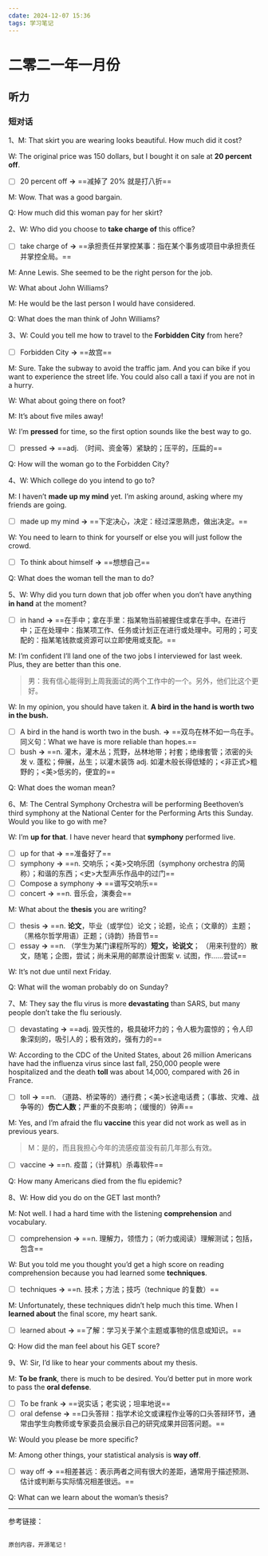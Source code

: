 ```yaml
---
cdate: 2024-12-07 15:36
tags: 学习笔记 
---
```


# 二零二一年一月份

## 听力

### 短对话

1、M: That skirt you are wearing looks beautiful. How much did it cost?  

W: The original price was 150 dollars, but I bought it on sale at **20 percent off**.  

- [ ] 20 percent off **→** ==减掉了 20% 就是打八折==

M: Wow. That was a good bargain.  

Q: How much did this woman pay for her skirt?  

2、W: Who did you choose to **take charge of** this office?  

- [ ] take charge of **→** ==承担责任并掌控某事：指在某个事务或项目中承担责任并掌控全局。==

M: Anne Lewis. She seemed to be the right person for the job.  

W: What about John Williams?  

M: He would be the last person I would have considered.  

Q: What does the man think of John Williams?  

3、W: Could you tell me how to travel to the **Forbidden City** from here?  

- [ ] Forbidden City **→** ==故宫==

M: Sure. Take the subway to avoid the traffic jam. And you can bike if you want to experience the street life. You could also call a taxi if you are not in a hurry.  

W: What about going there on foot?  

M: It’s about five miles away!  

W: I’m **pressed** for time, so the first option sounds like the best way to go.  

- [ ] pressed **→** ==adj. （时间、资金等）紧缺的；压平的，压扁的==

Q: How will the woman go to the Forbidden City?  

4、W: Which college do you intend to go to?  

M: I haven’t **made up my mind** yet. I’m asking around, asking where my friends are going.  

- [ ] made up my mind **→** ==下定决心，决定：经过深思熟虑，做出决定。==

W: You need to learn to think for yourself or else you will just follow the crowd.  

- [ ] To think about himself **→** ==想想自己==

Q: What does the woman tell the man to do?  

5、W: Why did you turn down that job offer when you don’t have anything **in hand** at the moment?  

- [ ] in hand **→** ==在手中；拿在手里：指某物当前被握住或拿在手中。在进行中；正在处理中：指某项工作、任务或计划正在进行或处理中。可用的；可支配的：指某笔钱款或资源可以立即使用或支配。==

M: I’m confident I’ll land one of the two jobs I interviewed for last week. Plus, they are better than this one.  

> 男：我有信心能得到上周我面试的两个工作中的一个。另外，他们比这个更好。

W: In my opinion, you should have taken it. **A bird in the hand is worth two in the bush.**

- [ ] A bird in the hand is worth two in the bush. **→** ==双鸟在林不如一鸟在手。同义句：What we have is more reliable than hopes.==
- [ ] bush **→** ==n. 灌木，灌木丛；荒野，丛林地带；衬套；绝缘套管；浓密的头发 v. 蓬松；伸展，丛生；以灌木装饰 adj. 如灌木般长得低矮的；<非正式>粗野的；<美>低劣的，便宜的==

Q: What does the woman mean?  

6、M: The Central Symphony Orchestra will be performing Beethoven’s third symphony at the National Center for the Performing Arts this Sunday. Would you like to go with me?  

W: I’m **up for that**. I have never heard that **symphony** performed live.  

- [ ] up for that **→** ==准备好了==
- [ ] symphony **→** ==n. 交响乐；<美>交响乐团（symphony orchestra 的简称）；和谐的东西；<史>大型声乐作品中的过门==
- [ ] Compose a symphony **→** ==谱写交响乐==
- [ ] concert **→** ==n. 音乐会，演奏会==

M: What about the **thesis** you are writing?  

- [ ] thesis **→** ==n. **论文**，毕业（或学位）论文；论题，论点；（文章的）主题；（黑格尔哲学用语）正题；（诗韵）扬音节==
- [ ] essay **→** ==n. （学生为某门课程所写的）**短文，论说文**； （用来刊登的）散文，随笔；企图，尝试；尚未采用的邮票设计图案 v. 试图，作……尝试==

W: It’s not due until next Friday.  

Q: What will the woman probably do on Sunday?  

7、M: They say the flu virus is more **devastating** than SARS, but many people don’t take the flu seriously.  

- [ ] devastating **→** ==adj. 毁灭性的，极具破坏力的；令人极为震惊的；令人印象深刻的，吸引人的；极有效的，强有力的==

W: According to the CDC of the United States, about 26 million Americans have had the influenza virus since last fall, 250,000 people were hospitalized and the death **toll** was about 14,000, compared with 26 in France.  

- [ ] toll **→** ==n. （道路、桥梁等的）通行费；<美>长途电话费；（事故、灾难、战争等的）**伤亡人数**；严重的不良影响；（缓慢的）钟声==

M: Yes, and I’m afraid the flu **vaccine** this year did not work as well as in previous years.  

> M：是的，而且我担心今年的流感疫苗没有前几年那么有效。

- [ ] vaccine **→** ==n. 疫苗；（计算机）杀毒软件==

Q: How many Americans died from the flu epidemic?  

8、W: How did you do on the GET last month?  

M: Not well. I had a hard time with the listening **comprehension** and vocabulary.  

- [ ] comprehension **→** ==n. 理解力，领悟力；（听力或阅读）理解测试；包括，包含==

W: But you told me you thought you’d get a high score on reading comprehension because you had learned some **techniques**.  

- [ ] techniques **→** ==n. 技术；方法；技巧（technique 的复数）==

M: Unfortunately, these techniques didn’t help much this time. When I **learned about** the final score, my heart sank.  

- [ ] learned about **→** ==了解：学习关于某个主题或事物的信息或知识。==

Q: How did the man feel about his GET score?  

9、W: Sir, I’d like to hear your comments about my thesis.  

M: **To be frank**, there is much to be desired. You’d better put in more work to pass the **oral defense**.  

- [ ]  To be frank **→** ==说实话；老实说；坦率地说==
- [ ] oral defense **→** ==口头答辩：指学术论文或课程作业等的口头答辩环节，通常由学生向教师或专家委员会展示自己的研究成果并回答问题。==

W: Would you please be more specific?  

M: Among other things, your statistical analysis is **way off**.  

- [ ] way off **→** ==相差甚远：表示两者之间有很大的差距，通常用于描述预测、估计或判断与实际情况相差很远。==

Q: What can we learn about the woman’s thesis?  

---

参考链接：

```

原创内容，开源笔记！

```